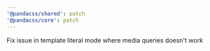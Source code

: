```yaml
---
'@pandacss/shared': patch
'@pandacss/core': patch
---
```


Fix issue in template literal mode where media queries doesn't work
